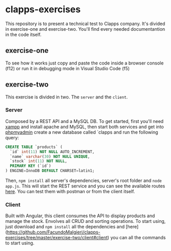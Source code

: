 # clapps-exercises

This repository is to present a technical test to Clapps company. It's divided in exercise-one and exercise-two.
You'll find every needed documentantion in the code itself.

## exercise-one
To see how it works just copy and paste the code inside a browser console (f12) or run it in debugging mode in Visual Studio Code (f5)

## exercise-two

This exercise is divided in two. The `server` and the `client`. 

### Server
Composed by a REST API and a MySQL DB. To get started, first you'll need [xampp](https://www.apachefriends.org/es/index.html) and install
apache and MySQL, then start both services and get into [phpmyadmin](http://localhost/phpmyadmin) create a new database called `clapps
and run the following query:

```sql
CREATE TABLE `products` (
  `id` int(11) NOT NULL AUTO_INCREMENT,
  `name` varchar(30) NOT NULL UNIQUE,
  `stock` int(11) NOT NULL,
  PRIMARY KEY (`id`)
) ENGINE=InnoDB DEFAULT CHARSET=latin1;
```
Then, `npm install` all server's dependencies, server's root folder and `node app.js`. This will start the REST service and you can see the
available routes [here](https://github.com/FacundoMalgieri/clapps-exercises/blob/master/exercise-two/server/routes/product.routes.js).
You can test them with postman or from the client itself.

### Client
Built with Angular, this client consumes the API to display products and manage the stock. Envolves all CRUD and sorting operations.
To start using, just download and `npm install` all the dependencies and [here] (https://github.com/FacundoMalgieri/clapps-exercises/tree/master/exercise-two/client#client) 
you can all the commands to start using.


